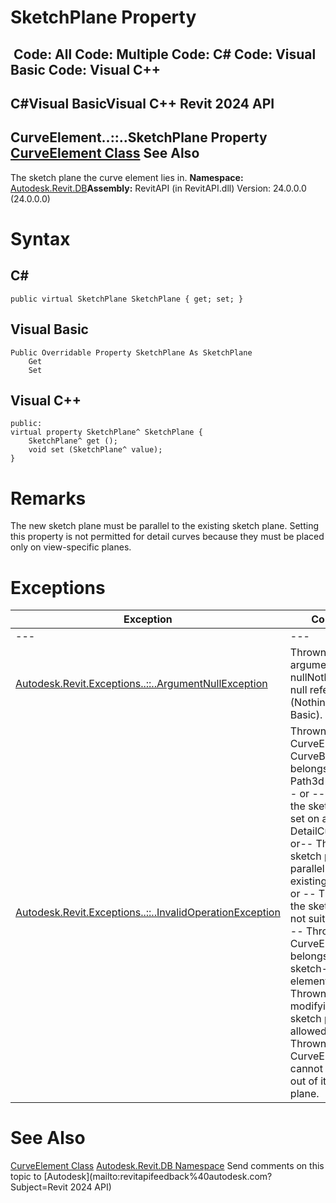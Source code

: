 # SketchPlane Property

﻿
 Code: All Code: Multiple Code: C# Code: Visual Basic Code: Visual C++   
---  
C#Visual BasicVisual C++
Revit 2024 API  
---  
CurveElement..::..SketchPlane Property   
[CurveElement Class](61673852-2d08-003d-e9fd-4be89d533774.md "CurveElement Class") See Also  
---  
The sketch plane the curve element lies in.
**Namespace:** [Autodesk.Revit.DB](87546ba7-461b-c646-cbb1-2cb8f5bff8b2.md "Autodesk.Revit.DB Namespace")**Assembly:** RevitAPI (in RevitAPI.dll) Version: 24.0.0.0 (24.0.0.0)
# Syntax
C#  
---  
```text
public virtual SketchPlane SketchPlane { get; set; }
```
  
Visual Basic  
---  
```text
Public Overridable Property SketchPlane As SketchPlane
	Get
	Set
```
  
Visual C++  
---  
```text
public:
virtual property SketchPlane^ SketchPlane {
	SketchPlane^ get ();
	void set (SketchPlane^ value);
}
```
  
# Remarks
The new sketch plane must be parallel to the existing sketch plane. Setting this property is not permitted for detail curves because they must be placed only on view-specific planes.
# Exceptions
| Exception | Condition |
| --- | --- |
| --- | --- |
| [Autodesk.Revit.Exceptions..::..ArgumentNullException](631e1424-60f4-929b-4e52-dda9dcd26316.md "ArgumentNullException Class") | Thrown if the argument is nullNothingnullptra null reference (Nothing in Visual Basic). |
| [Autodesk.Revit.Exceptions..::..InvalidOperationException](9e715f03-3884-e539-4dd6-8d7545733adc.md "InvalidOperationException Class") | Thrown if the CurveElement is CurveByPoints or belongs to a Path3d element. -- or -- Thrown if the sketch plane is set on a DetailCurve. --or-- Thrown if the sketch plane is not parallel to the existing plane. -- or -- Thrown if the sketch plane is not suitable. -- or -- Thrown if the CurveElement belongs to a sketch-based element. -- or -- Thrown if modifying the sketch plane is not allowed. -- or -- Thrown if the CurveElement cannot be moved out of its sketch plane. |

# See Also
[CurveElement Class](61673852-2d08-003d-e9fd-4be89d533774.md "CurveElement Class")
[Autodesk.Revit.DB Namespace](87546ba7-461b-c646-cbb1-2cb8f5bff8b2.md "Autodesk.Revit.DB Namespace")
Send comments on this topic to [Autodesk](mailto:revitapifeedback%40autodesk.com?Subject=Revit 2024 API)